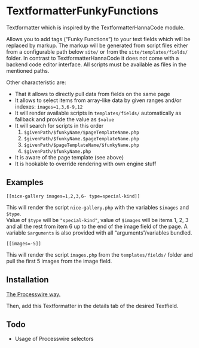 # TextformatterFunkyFunctions

Textformatter which is inspired by the TextformatterHannaCode module.

Allows you to add tags (“Funky Functions”) to your text fields which will be replaced by markup. The markup will be generated from script files either from a configurable path below `site/` or from the `site/templates/fields/` folder. In contrast to TextformatterHannaCode it does not come with a backend code editor interface. All scripts must be available as files in the mentioned paths.

Other characteristic are:

- That it allows to directly pull data from fields on the same page
- It allows to select items from array-like data by given ranges and/or indexes: `images=1,3,6-9,12`
- It will render available scripts in `templates/fields/` automatically as fallback and provide the value as `$value`
- It will search for scripts in this order
    1. `$givenPath/$funkyName/$pageTemplateName.php`
    2. `$givenPath/$funkyName.$pageTemplateName.php`
    3. `$givenPath/$pageTemplateName/$funkyName.php`
    4. `$givenPath/$funkyName.php`
- It is aware of the page template (see above)
- It is hookable to override rendering with own engine stuff

## Examples

```
[[nice-gallery images=1,2,3,6- type=special-kind]]
```
This will render the script `nice-gallery.php` with the variables `$images` and `$type`.  
Value of `$type` will be `"special-kind"`, value of `$images` will be items 1, 2, 3 and all the rest from item 6 up to the end of the image field of the page.
A variable `$arguments` is also provided with all “arguments”/variables bundled.

```
[[images=-5]]
```
This will render the script `images.php` from the `templates/fields/` folder and pull the first 5 images from the image field.

## Installation

[The Processwire way.](http://modules.processwire.com/install-uninstall/)

Then, add this Textformatter in the details tab of the desired Textfield.


## Todo
- Usage of Processwire selectors